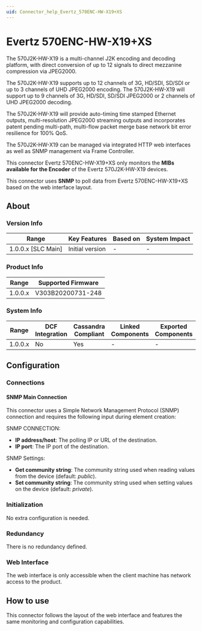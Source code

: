 ```yaml
---
uid: Connector_help_Evertz_570ENC-HW-X19+XS
---
```


# Evertz 570ENC-HW-X19+XS

The 570J2K-HW-X19 is a multi-channel J2K encoding and decoding platform, with direct conversion of up to 12 signals to direct mezzanine compression via JPEG2000.

The 570J2K-HW-X19 supports up to 12 channels of 3G, HD/SDI, SD/SDI or up to 3 channels of UHD JPEG2000 encoding. The 570J2K-HW-X19 will support up to 9 channels of 3G, HD/SDI, SD/SDI JPEG2000 or 2 channels of UHD JPEG2000 decoding.

The 570J2K-HW-X19 will provide auto-timing time stamped Ethernet outputs, multi-resolution JPEG2000 streaming outputs and incorporates patent pending multi-path, multi-flow packet merge base network bit error resilience for 100% QoS.

The 570J2K-HW-X19 can be managed via integrated HTTP web interfaces as well as SNMP management via Frame Controller.

This connector Evertz 570ENC-HW-X19+XS only monitors the **MIBs available for the Encoder** of the Evertz 570J2K-HW-X19 devices.

This connector uses **SNMP** to poll data from Evertz 570ENC-HW-X19+XS based on the web interface layout.

## About

### Version Info

| Range                | Key Features     | Based on     | System Impact     |
|----------------------|------------------|--------------|-------------------|
| 1.0.0.x [SLC Main]   | Initial version  | -            | -                 |

### Product Info

| Range     | Supported Firmware     |
|-----------|------------------------|
| 1.0.0.x   | V303B20200731-248      |

### System Info

| Range     | DCF Integration     | Cassandra Compliant     | Linked Components     | Exported Components     |
|-----------|---------------------|-------------------------|-----------------------|-------------------------|
| 1.0.0.x   | No                  | Yes                     | -                     | -                       |

## Configuration

### Connections

#### SNMP Main Connection

This connector uses a Simple Network Management Protocol (SNMP) connection and requires the following input during element creation:

SNMP CONNECTION:

- **IP address/host**: The polling IP or URL of the destination.
- **IP port**: The IP port of the destination.

SNMP Settings:

- **Get community string**: The community string used when reading values from the device (default: *public*).
- **Set community string**: The community string used when setting values on the device (default: *private*).

### Initialization

No extra configuration is needed.

### Redundancy

There is no redundancy defined.

### Web Interface

The web interface is only accessible when the client machine has network access to the product.

## How to use

This connector follows the layout of the web interface and features the same monitoring and configuration capabilities.
